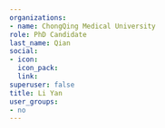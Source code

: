 ```yaml
---
organizations:
- name: ChongQing Medical University
role: PhD Candidate
last_name: Qian
social:
- icon: 
  icon_pack: 
  link: 
superuser: false
title: Li Yan
user_groups:
- no
---
```





